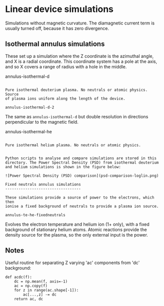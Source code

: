Linear device simulations
=========================

Simulations without magnetic curvature. The diamagnetic current
term is usually turned off, because it has zero divergence.

Isothermal annulus simulations
------------------------------

These set up a simulation where the Z coordinate is the azimuthal angle,
and X is a radial coordinate. This coordinate system has a pole
at the axis, and so X covers a range of radius with a hole in the middle.

annulus-isothermal-d
~~~~~~~~~~~~~~~~~~~~

Pure isothermal deuterium plasma. No neutrals or atomic physics. Source
of plasma ions uniform along the length of the device.

annulus-isothermal-d-2
~~~~~~~~~~~~~~~~~~~~~~

The same as `annulus-isothermal-d` but double resolution in directions
perpendicular to the magnetic field.

annulus-isothermal-he
~~~~~~~~~~~~~~~~~~~~~

Pure isothermal helium plasma. No neutrals or atomic physics.


Python scripts to analyse and compare simulations are stored in this
directory. The Power Spectral Density (PSD) from isothermal deuterium
and helium simulations is shown in the figure below:

![Power Spectral Density (PSD) comparison](psd-comparison-loglin.png)

Fixed neutrals annulus simulations
----------------------------------

These simulations provide a source of power to the electrons, which then
ionise a fixed background of neutrals to provide a plasma ion source.

annulus-te-he-fixedneutrals
~~~~~~~~~~~~~~~~~~~~~~~~~~~~~~

Evolves the electron temperature and helium ion (1+ only), with a fixed background
of stationary helium atoms. Atomic reactions provide the density source for the plasma,
so the only external input is the power.

Notes
-----

Useful routine for separating Z varying 'ac' components from 'dc' background:
```
def acdc(f):
    dc = np.mean(f, axis=-1)
    ac = np.copy(f)
    for z in range(ac.shape[-1]):
        ac[...,z] -= dc
    return ac, dc
```
